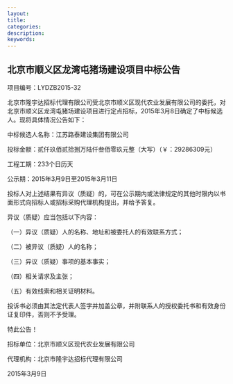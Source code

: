 ```yaml
---
layout:
title:
categories: 
description: 
keywords:
---
```


## 北京市顺义区龙湾屯猪场建设项目中标公告

项目编号：LYDZB2015-32

北京市隆宇达招标代理有限公司受北京市顺义区现代农业发展有限公司的委托，对北京市顺义区龙湾屯猪场建设项目进行定点招标，2015年3月8日确定了中标候选人。现将具体情况公告如下：

中标候选人名称：江苏路泰建设集团有限公司

投标金额：贰仟玖佰贰拾捌万陆仟叁佰零玖元整（大写）（￥：29286309元）

工程工期：233个日历天


公示期：2015年3月9日至2015年3月11日

投标人对上述结果有异议（质疑）的，可在公示期内或法律规定的其他时限内以书面形式向招标人或招标采购代理机构提出，并给予答复。

异议（质疑）应当包括以下内容：

（一）异议（质疑）人的名称、地址和被委托人的有效联系方式；

（二）被异议（质疑）人的名称；

（三）异议（质疑）事项的基本事实；

（四）相关请求及主张；

（五）有效线索和相关证明材料。

投诉书必须由其法定代表人签字并加盖公章，并附联系人的授权委托书和有效身份证复印件，否则不予受理。

特此公告！

招标单位：北京市顺义区现代农业发展有限公司

代理机构：北京市隆宇达招标代理有限公司

2015年3月9日

